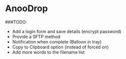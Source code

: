 # AnooDrop

###TODO:

- Add a login form and save details (encrypt password)
- Provide a SFTP method
- Notification when complete (Balloon in tray)
- Copy to Clipboard option (instead of forced on)
- Add more words to the filename list
